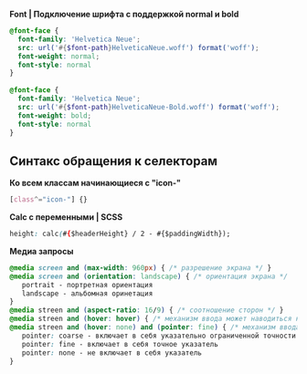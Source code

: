 **Font | Подключение шрифта с поддержкой normal и bold**
```scss
@font-face {  
  font-family: 'Helvetica Neue';  
  src: url('#{$font-path}HelveticaNeue.woff') format('woff');  
  font-weight: normal;  
  font-style: normal  
}  
  
@font-face {  
  font-family: 'Helvetica Neue';  
  src: url('#{$font-path}HelveticaNeue-Bold.woff') format('woff');  
  font-weight: bold;  
  font-style: normal  
}
```
## Синтакс обращения к селекторам  

**Ко всем классам начинающиеся с "icon-"**
```css
[class^="icon-"] {}
```

**Calc с переменными | SCSS**
```css
height: calc(#{$headerHeight} / 2 - #{$paddingWidth});
```

**Медиа запросы**
```css
@media screen and (max-width: 960px) { /* разрешение экрана */ }
@media screen and (orientation: landscape) { /* ориентация экрана */
   portrait - портретная ориентация
   landscape - альбомная оринетация
}
@media streen and (aspect-ratio: 16/9) { /* соотношение сторон */ }
@media streen and (hover: hover) { /* механизм ввода может наводиться на элемент */ }
@media streen and (hover: none) and (pointer: fine) { /* механизм ввода не может наводиться на элемент */ 
   pointer: coarse - включает в себя указательно ограниченной точности
   pointer: fine - включает в себя точное указатель
   pointer: none - не включает в себя указатель
}

```
<!--stackedit_data:
eyJoaXN0b3J5IjpbMzk2MjgxMDA4LC01ODkzMzc2MjIsLTIwNz
cwOTI0ODQsLTEzNjA5NjY5NDVdfQ==
-->